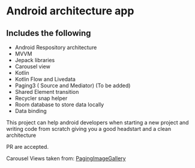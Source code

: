 # Android architecture app
## Includes the following
- Android Respository architecture
- MVVM 
- Jepack libraries
- Carousel view
- Kotlin
- Kotlin Flow and Livedata
- Paging3 ( Source and Mediator) (To be added)
- Shared Element transition
- Recycler snap helper
- Room database to store data locally
- Data binding

This project can help android developers when starting a new project and writing code from scratch giving you a good headstart and a clean architecture

PR are accepted.

Carousel Views taken from: [PagingImageGallery](https://github.com/dadouf/PagingImageGallery)

